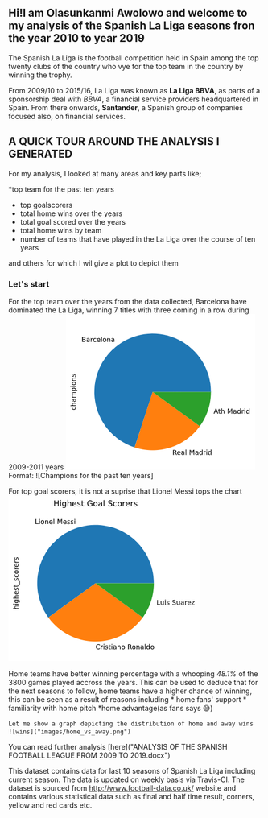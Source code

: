 ## Hi!I am Olasunkanmi Awolowo and welcome to my analysis of the Spanish La Liga seasons fron the year 2010 to year 2019

The Spanish La Liga is the football competition held in Spain among the top twenty clubs of the country who vye for the top team in the country by winning the trophy.

From 2009/10 to 2015/16, La Liga was known as **La Liga BBVA**, as parts of a sponsorship deal with _BBVA_, a financial service providers headquartered in Spain. From there onwards, **Santander**, a Spanish group of companies focused also, on financial services.


## A QUICK TOUR AROUND THE ANALYSIS I GENERATED

For my analysis, I looked at many areas and key parts like;

*top team for the past ten years
* top goalscorers
* total home wins over the years
* total goal scored over the years
* total home wins by team
* number of teams that have played in the La Liga over the course of ten years

and others for which I wil give a plot to depict them

### Let's start

For the top team over the years from the data collected, Barcelona have dominated the La Liga, winning 7 titles with three coming in a row during 2009-2011 years
<img src="images/champions.png"/>
Format: ![Champions for the past ten years]

For top goal scorers, it is not a suprise that Lionel Messi tops the chart
<img src="images/highest_scorers.png"/>

Home teams have better winning percentage with a whooping _48.1%_ of the 3800 games played accross the years. This can be used to deduce that for the next seasons to follow, home teams have a higher chance of winning, this can be seen as a result of reasons including
    * home fans' support
    * familiarity with home pitch
    *home advantage(as fans says 😅)

    Let me show a graph depicting the distribution of home and away wins
    ![wins]("images/home_vs_away.png")

You can read further analysis [here]("ANALYSIS OF THE SPANISH FOOTBALL LEAGUE FROM 2009 TO 2019.docx")


This dataset contains data for last 10 seasons of Spanish La Liga including current season. The data is updated on weekly basis via Travis-CI. The dataset is sourced from http://www.football-data.co.uk/ website and contains various statistical data such as final and half time result, corners, yellow and red cards etc.
